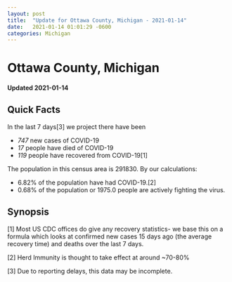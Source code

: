 ```yaml
---
layout: post
title:  "Update for Ottawa County, Michigan - 2021-01-14"
date:   2021-01-14 01:01:29 -0600
categories: Michigan
---
```


# Ottawa County, Michigan
#### Updated 2021-01-14

## Quick Facts

In the last 7 days[3] we project there have been
- *747* new cases of COVID-19
- *17* people have died of COVID-19
- *119* people have recovered from COVID-19[1]

The population in this census area is 291830. By our calculations:
- 6.82% of the population have had COVID-19.[2]
- 0.68% of the population or 1975.0 people are actively fighting the virus.

## Synopsis




[1] Most US CDC offices do give any recovery statistics- we base this on a formula which looks at confirmed new cases
15 days ago (the average recovery time) and deaths over the last 7 days.

[2] Herd Immunity is thought to take effect at around ~70-80%

[3] Due to reporting delays, this data may be incomplete.
 
    